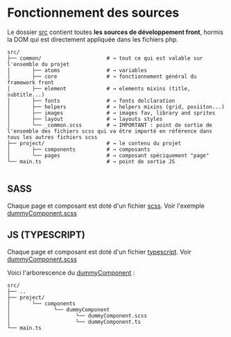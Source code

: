 
# Fonctionnement des sources 

Le dossier [src](../src/) contient toutes **les sources de développement front**, 
hormis la DOM qui est directement appliquée dans les fichiers php.

```shell
src/                         
├── common/                     # → tout ce qui est valable sur l'ensemble du projet
│       ├── atoms               # → variables             
│       ├── core                # → fonctionnement général du framework front
│       ├── element             # → elements mixins (title, subtitle...)   
│       ├── fonts               # → fonts delclaration    
│       ├── helpers             # → helpers mixins (grid, posiiton...)   
│       ├── images              # → images fav, library and sprites    
│       ├── layout              # → layouts styles   
│       └── _common.scss        # → IMPORTANT : point de sortie de l'ensemble des fichiers scss qui va être importé en référence dans tous les autres fichiers scss
├── project/                    # → le contenu du projet
│       ├── components          # → composants              
│       └── pages               # → composant spéciquement "page"  
└── main.ts                     # → point de sortie JS
              
``` 
 
## SASS

Chaque page et composant est doté d'un fichier [scss](https://sass-lang.com/).
Voir l'exemple [dummyComponent.scss](../src/project/components/dummyComponent/dummyComponent.scss)


## JS (TYPESCRIPT)

Chaque page et composant est doté d'un fichier [typescript](https://www.typescriptlang.org/).
Voir [dummyComponent.scss](../src/project/components/dummyComponent/dummyComponent.ts)

Voici l'arborescence du [dummyComponent](../src/project/components/dummyComponent) : 

```shell
src/                         
├── ..                    
├── project/                   
│       └── components         
│              └── dummyComponent
│                     └── dummyComponent.scss
│                     └── dummyComponent.ts  
└── main.ts
              
``` 
 
